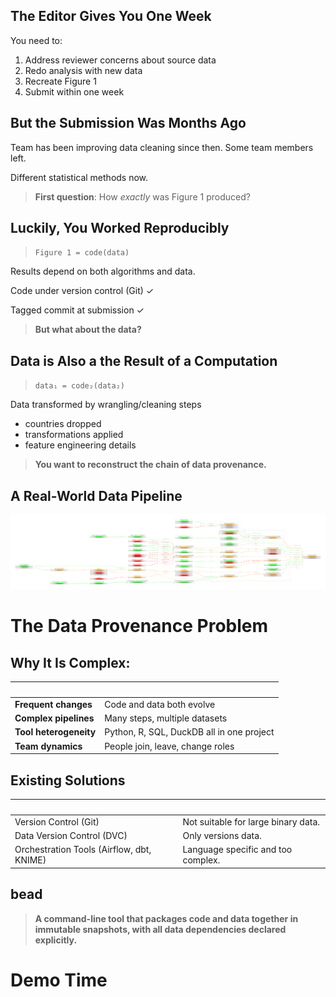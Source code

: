 
## The Editor Gives You One Week
You need to:

1. Address reviewer concerns about source data
2. Redo analysis with new data
3. Recreate Figure 1
4. Submit within one week

## But the Submission Was Months Ago

Team has been improving data cleaning since then. Some team members left.

Different statistical methods now. 

> **First question**: How _exactly_ was Figure 1 produced?

## Luckily, You Worked Reproducibly

> `Figure 1 = code(data)`

Results depend on both algorithms and data.

Code under version control (Git) ✓

Tagged commit at submission ✓

> **But what about the data?**

## Data is Also a the Result of a Computation

> `data₁ = code₂(data₂)`

Data transformed by wrangling/cleaning steps

- countries dropped
- transformations applied
- feature engineering details

> **You want to reconstruct the chain of data provenance.**

## A Real-World Data Pipeline

![](images/Proc_LTS.png)

# The Data Provenance Problem

## Why It Is Complex:

|   |   |
|---|---|
| **Frequent changes** | Code and data both evolve |
| **Complex pipelines** | Many steps, multiple datasets |
| **Tool heterogeneity** | Python, R, SQL, DuckDB all in one project |
| **Team dynamics** | People join, leave, change roles |


## Existing Solutions

|   |   |
|---|---|
| Version Control (Git) | Not suitable for large binary data. |
| Data Version Control (DVC) | Only versions data. |
| Orchestration Tools (Airflow, dbt, KNIME) | Language specific and too complex. |

## bead

> **A command-line tool that packages code and data together in immutable snapshots, with all data dependencies declared explicitly.**


# Demo Time

